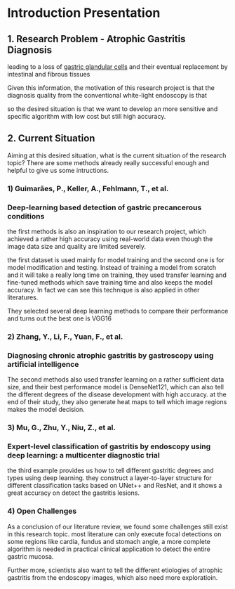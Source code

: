 # Introduction Presentation

## 1. Research Problem - Atrophic Gastritis Diagnosis

leading to a loss of [gastric glandular cells](https://en.wikipedia.org/wiki/Gastric_gland) and their eventual replacement by intestinal and fibrous tissues

Given this information, the motivation of this research project is that the diagnosis quality from the conventional white-light endoscopy is that

so the desired situation is that we want to develop an more sensitive and specific algorithm with low cost but still high accuracy. 

## 2. Current Situation

Aiming at this desired situation, what is the current situation of the research topic? There are some methods already really successful enough and helpful to give us some intructions. 

### 1\) Guimarães, P., Keller, A., Fehlmann, T., et al.​ 

###  Deep-learning based detection of gastric precancerous conditions

the first methods is also an inspiration to our research project, which achieved a rather high accuracy using real-world data even though the image data size and quality are limited severely. 

the first dataset is used mainly for model training and the second one is for model modification and testing. Instead of training a model from scratch and it will take a really long time on training, they used transfer learning and fine-tuned methods which save training time and also keeps the model accuracy. In fact we can see this technique is also applied in other literatures.

They selected several deep learning methods to compare their performance and turns out the best one is VGG16

### 2\) Zhang, Y., Li, F., Yuan, F., et al.​  

### Diagnosing chronic atrophic gastritis by gastroscopy using artificial intelligence​

The second methods also used transfer learning on a rather sufficient data size, and their best performance model is DenseNet121, which can also tell the different degrees of the disease development with high accuracy. at the end of their study, they also generate heat maps to tell which image regions makes the model decision.

### 3\) Mu, G., Zhu, Y., Niu, Z., et al.​ 

### Expert-level classification of gastritis by endoscopy using deep learning: a multicenter diagnostic trial​

the third example provides us how to tell different gastritic degrees and types using deep learning. they construct a layer-to-layer structure for different classification tasks based on UNet++ and ResNet, and it shows a great accuracy on detect the gastritis lesions. 

### 4\) Open Challenges

As a conclusion of our literature review, we found some challenges still exist in this research topic. most literature can only execute focal detections on some regions like cardia, fundus and stomach angle, a more complete algorithm is needed in practical clinical application to detect the entire gastric mucosa.

Further more, scientists also want to tell the different etiologies of atrophic gastritis from the endoscopy images, which also need more exploratioin. 


